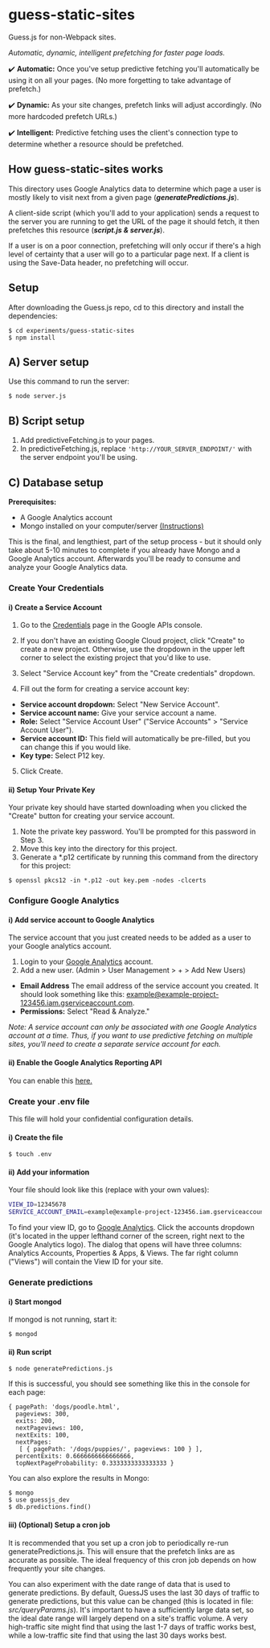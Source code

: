 # guess-static-sites

Guess.js for non-Webpack sites.

*Automatic, dynamic, intelligent prefetching for faster page loads.*

:heavy_check_mark: **Automatic:** Once you've setup predictive fetching you'll automatically be using it on all your pages. (No more forgetting to take advantage of prefetch.)

:heavy_check_mark: **Dynamic:** As your site changes, prefetch links will adjust accordingly. (No more hardcoded prefetch URLs.) 

:heavy_check_mark: **Intelligent:** Predictive fetching uses the client's connection type to determine whether a resource should be prefetched.

## How guess-static-sites works

This directory uses Google Analytics data to determine which page a user is mostly likely to visit next from a given page (***generatePredictions.js***).

A client-side script (which you'll add to your application) sends a request to the server you are running to get the URL of the page it should fetch, it then prefetches this resource (***script.js & server.js***).

If a user is on a poor connection, prefetching will only occur if there's a high level of certainty that a user will go to a particular page next. If a client is using the Save-Data header, no prefetching will occur.

## Setup
After downloading the Guess.js repo, cd to this directory and install the dependencies:
```
$ cd experiments/guess-static-sites
$ npm install
```

## A) Server setup
Use this command to run the server:
```
$ node server.js
```

## B) Script setup
1. Add predictiveFetching.js to your pages.
2. In predictiveFetching.js, replace ```'http://YOUR_SERVER_ENDPOINT/'``` with the server endpoint you'll be using.


## C) Database setup

**Prerequisites:**
- A Google Analytics account
- Mongo installed on your computer/server [(Instructions)](https://docs.mongodb.com/manual/installation/)

This is the final, and lengthiest, part of the setup process - but it should only take about 5-10 minutes to complete if you already have Mongo and a Google Analytics account. Afterwards you'll be ready to consume and analyze your Google Analytics data.

### Create Your Credentials

#### i) Create a Service Account

1. Go to the [Credentials](https://console.developers.google.com/apis/credentials) page in the Google APIs console. 

2. If you don't have an existing Google Cloud project, click "Create" to create a new project. Otherwise, use the dropdown in the upper left corner to select the existing project that you'd like to use.

3. Select "Service Account key" from the "Create credentials" dropdown.

4. Fill out the form for creating a service account key:
- **Service account dropdown:** Select "New Service Account".
- **Service account name:** Give your service account a name.
- **Role:** Select "Service Account User" ("Service Accounts" > "Service Account User").
- **Service account ID:** This field will automatically be pre-filled, but you can change this if you would like.
- **Key type:** Select P12 key.

5. Click Create.

#### ii) Setup Your Private Key

Your private key should have started downloading when you clicked the "Create" button for creating your service account.
1. Note the private key password. You'll be prompted for this password in Step 3.
2. Move this key into the directory for this project.
3. Generate a *.p12 certificate by running this command from the directory for this project: 
```
$ openssl pkcs12 -in *.p12 -out key.pem -nodes -clcerts
```

### Configure Google Analytics

#### i) Add service account to Google Analytics
The service account that you just created needs to be added as a user to your Google analytics account.
1. Login to your [Google Analytics](https://analytics.google.com/analytics/web/) account.
2. Add a new user. (Admin > User Management > + > Add New Users)
- **Email Address** The email address of the service account you created. It should look something like this: example@example-project-123456.iam.gserviceaccount.com.
- **Permissions:** Select "Read & Analyze."

*Note: A service account can only be associated with one Google Analytics account at a time. Thus, if you want to use predictive fetching on multiple sites, you'll need to create a separate service account for each.*

#### ii) Enable the Google Analytics Reporting API
You can enable this [here.](https://console.developers.google.com/flows/enableapi?apiid=analyticsreporting.googleapis.com&credential=client_key)

### Create your .env file

This file will hold your confidential configuration details.

#### i) Create the file

```
$ touch .env
```

#### ii) Add your information
Your file should look like this (replace with your own values):

```bash
VIEW_ID=12345678
SERVICE_ACCOUNT_EMAIL=example@example-project-123456.iam.gserviceaccount.com
```

To find your view ID, go to [Google Analytics](https://analytics.google.com/analytics/web/).
Click the accounts dropdown (it's located in the upper lefthand corner  of the screen, right next to the Google Analytics logo). The dialog that opens will have three columns: Analytics Accounts, Properties & Apps, & Views. The far right column ("Views") will contain the View ID for your site.

### Generate predictions

#### i) Start mongod
If mongod is not running, start it:
```
$ mongod
```

#### ii) Run script
```
$ node generatePredictions.js
```

If this is successful, you should see something like this in the console for each page:
```
{ pagePath: 'dogs/poodle.html',
  pageviews: 300,
  exits: 200,
  nextPageviews: 100,
  nextExits: 100,
  nextPages:
   [ { pagePath: '/dogs/puppies/', pageviews: 100 } ],
  percentExits: 0.6666666666666666,
  topNextPageProbability: 0.3333333333333333 }
```

You can also explore the results in Mongo:
```
$ mongo
$ use guessjs_dev
$ db.predictions.find()
```

#### iii) (Optional) Setup a cron job
It is recommended that you set up a cron job to periodically re-run generatePredictions.js. This will ensure that the prefetch links are as accurate as possible. The ideal frequency of this cron job depends on how frequently your site changes.

You can also experiment with the date range of data that is used to generate predictions. By default, GuessJS uses the last 30 days of traffic to generate predictions, but this value can be changed (this is located in file: *src/queryParams.js*). It's important to have a sufficiently large data set, so the ideal date range will largely depend on a site's traffic volume. A very high-traffic site might find that using the last 1-7 days of traffic works best, while a low-traffic site find that using the last 30 days works best.
